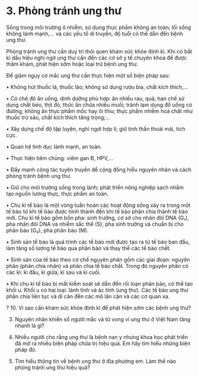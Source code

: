 # 3. Phòng tránh ung thư

Sống trong môi trường ô nhiễm, sử dụng thực phẩm không an toàn, lối sống không lành mạnh,... và các yếu tố di truyền, độ tuổi có thể dẫn đến bệnh ung thư.

Phòng tránh ung thư cần duy trì thói quen khám sức khỏe định kì. Khi có bất kì dấu hiệu nghi ngờ ung thư cần đến các cơ sở y tế chuyên khoa để được thăm khám, phát hiện sớm hoặc loại trừ bệnh ung thư.

Để giảm nguy cơ mắc ung thư cần thực hiện một số biện pháp sau:

• Không hút thuốc lá, thuốc lào; không sử dụng rượu bia, chất kích thích,...

• Có chế độ ăn uống, dinh dưỡng phù hợp: ăn nhiều rau, quả; hạn chế sử dụng chất béo, thịt đỏ, thức ăn chứa nhiều muối; tránh lạm dụng đồ uống có đường; không ăn thực phẩm mốc hay ôi thiu; thực phẩm nhiễm hoá chất như thuốc trừ sâu, chất kích thích tăng trọng;...

• Xây dựng chế độ tập luyện, nghỉ ngơi hợp lí; giữ tinh thần thoải mái, tích cực.

• Quan hệ tình dục lành mạnh, an toàn.

• Thực hiện tiêm chủng: viêm gan B, HPV,...

• Đẩy mạnh công tác tuyên truyền để cộng đồng hiểu nguyên nhân và cách phòng tránh bệnh ung thư.

• Giữ cho môi trường sống trong lành; phát triển nông nghiệp sạch nhằm tạo nguồn lương thực, thực phẩm an toàn.

• Chu kì tế bào là một vòng tuần hoàn các hoạt động sống xảy ra trong một tế bào từ khi tế bào được hình thành đến khi tế bào phân chia thành tế bào mới. Chu kì tế bào gồm bốn pha: sinh trưởng, cơ sở cho nhân đôi DNA (G₁), pha nhân đôi DNA và nhiễm sắc thể (S), pha sinh trưởng và chuẩn bị cho phân bào (G₂), pha phân bào (M).

• Sinh sản tế bào là quá trình các tế bào mới được tạo ra từ tế bào ban đầu, làm tăng số lượng tế bào qua phân bào và thay thế các tế bào chết.

• Sinh sản của tế bào theo cơ chế nguyên phân gồm các giai đoạn: nguyên phân (phân chia nhân) và phân chia tế bào chất. Trong đó nguyên phân có các kì: kì đầu, kì giữa, kì sau và kì cuối.

• Khi chu kì tế bào bị mất kiểm soát sẽ dẫn đến rối loạn phân bào, có thể tạo khối u. Khối u có hai loại: lành tính và ác tính (ung thư). Các tế bào ung thư phân chia liên tục và di căn đến các mô lân cận và các cơ quan xa.

? 10. Vì sao cần khám sức khỏe định kì để phát hiện sớm các bệnh ung thư?

3. Nguyên nhân khiến số người mắc và tử vong vì ung thư ở Việt Nam tăng nhanh là gì?

3. Nhiều người cho rằng ung thư là bệnh nan y nhưng khoa học phát triển đã mở ra nhiều biện pháp chữa trị hiệu quả. Em hãy tìm hiểu những biện pháp đó.

4. Tìm hiểu thông tin về bệnh ung thư ở địa phương em. Làm thế nào phòng tránh ung thư hiệu quả?